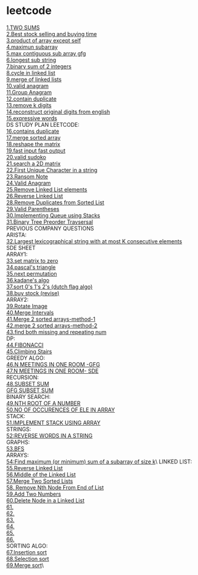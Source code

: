 # leetcode 
[1.TWO SUMS](https://leetcode.com/problems/two-sum/)\
[2.Best stock selling and buying time](https://leetcode.com/problems/best-time-to-buy-and-sell-stock/)\
[3.product of array except self](https://leetcode.com/problems/product-of-array-except-self/)\
[4.maximun subarray](https://leetcode.com/problems/maximum-subarray/)\
[5.max contiguous sub array gfg](https://www.geeksforgeeks.org/largest-sum-contiguous-subarray/)\
[6.longest sub string](https://leetcode.com/problems/longest-substring-without-repeating-characters/)\
[7.binary sum of 2 integers](https://leetcode.com/problems/sum-of-two-integers/)\
[8.cycle in linked list](https://leetcode.com/problems/linked-list-cycle/)\
[9.merge of linked lists](https://leetcode.com/problems/merge-two-sorted-lists/)\
[10.valid anagram](https://leetcode.com/problems/valid-anagram/)\
[11.Group Anagram](https://leetcode.com/problems/group-anagrams/)\
[12.contain duplicate](https://leetcode.com/problems/contains-duplicate/)\
[13.remove k digits](https://leetcode.com/problems/remove-k-digits/)\
[14.reconstruct original digits from english](https://leetcode.com/problems/reconstruct-original-digits-from-english/)\
[15.expressive words](https://leetcode.com/problems/expressive-words/)\
DS STUDY PLAN LEETCODE:\
[16.contains duplicate](https://leetcode.com/problems/contains-duplicate/)\
[17.merge sorted array](https://leetcode.com/problems/merge-sorted-array/)\
[18.reshape the matrix](https://leetcode.com/problems/reshape-the-matrix/)\
[19.fast input fast output](https://www.javatpoint.com/fast-input-and-output-in-cpp)\
[20.valid sudoko](https://leetcode.com/problems/valid-sudoku/)\
[21.search a 2D matrix](https://leetcode.com/problems/search-a-2d-matrix/)\
[22.First Unique Character in a string](https://leetcode.com/problems/first-unique-character-in-a-string/)\
[23.Ransom Note](https://leetcode.com/problems/ransom-note/)\
[24.Valid Anagram](https://leetcode.com/problems/valid-anagram/)\
[25.Remove Linked List elements](https://leetcode.com/problems/remove-linked-list-elements/)\
[26.Reverse Linked List](https://leetcode.com/problems/reverse-linked-list/)\
[28.Remove Duplicates from Sorted List](https://leetcode.com/problems/remove-duplicates-from-sorted-list/)\
[29.Valid Parentheses](https://leetcode.com/problems/valid-parentheses/)\
[30.Implementing Queue using Stacks](https://leetcode.com/problems/implement-queue-using-stacks/)\
[31.Binary Tree Preorder Travsersal](https://leetcode.com/problems/binary-tree-preorder-traversal/)\
PREVIOUS COMPANY QUESTIONS \
ARISTA:\
[32.Largest lexicographical string with at most K consecutive elements](https://www.geeksforgeeks.org/largest-lexicographical-string-with-at-most-k-consecutive-elements/)\
SDE SHEET \
ARRAY1: \
[33.set matrix to zero](https://leetcode.com/problems/set-matrix-zeroes/)\
[34.pascal's triangle](https://leetcode.com/problems/pascals-triangle/)\
[35.next permutation](https://leetcode.com/problems/next-permutation/)\
[36.kadane's algo](https://leetcode.com/problems/maximum-subarray/)\
[37.sort 0's 1's 2's (dutch flag algo)](https://leetcode.com/problems/sort-colors/)\
[38.buy stock (revise)](https://leetcode.com/problems/best-time-to-buy-and-sell-stock/)\
ARRAY2:\
[39.Rotate Image](https://leetcode.com/problems/rotate-image/)\
[40.Merge Intervals](https://leetcode.com/problems/merge-intervals/)\
[41.Merge 2 sorted arrays-method-1](https://www.techiedelight.com/inplace-merge-two-sorted-arrays/)\
[42.merge 2 sorted arrays-method-2](https://www.geeksforgeeks.org/efficiently-merging-two-sorted-arrays-with-o1-extra-space/)\
[43.find both missing and repeating num](https://www.geeksforgeeks.org/find-a-repeating-and-a-missing-number/)\
DP:\
[44.FIBONACCI](https://leetcode.com/problems/fibonacci-number/submissions/)\
[45.Climbing Stairs](https://leetcode.com/problems/climbing-stairs/)\
GREEDY ALGO:\
[46.N MEETINGS IN ONE ROOM -GFG](https://practice.geeksforgeeks.org/problems/n-meetings-in-one-room-1587115620/1)\
[47.N MEETINGS IN ONE ROOM- SDE](https://takeuforward.org/data-structure/n-meetings-in-one-room/)\
RECURSION:\
[48.SUBSET SUM](https://takeuforward.org/data-structure/subset-sum-sum-of-all-subsets/)\
[GFG SUBSET SUM](https://practice.geeksforgeeks.org/problems/subset-sums2234/1)\
BINARY SEARCH:\
[49.NTH ROOT OF A NUMBER](https://takeuforward.org/data-structure/nth-root-of-a-number-using-binary-search/)\
[50.NO OF OCCURENCES OF ELE IN ARRAY](https://www.geeksforgeeks.org/count-number-of-occurrences-or-frequency-in-a-sorted-array/)\
STACK:\
[51.IMPLEMENT STACK USING ARRAY](https://takeuforward.org/data-structure/implement-stack-using-array/)\
STRINGS:\
[52:REVERSE WORDS IN A STRING](https://leetcode.com/problems/reverse-words-in-a-string/)\
GRAPHS:\
[53.BFS](https://practice.geeksforgeeks.org/problems/bfs-traversal-of-graph/1)\
ARRAYS:\
[54:Find maximum (or minimum) sum of a subarray of size k](https://www.geeksforgeeks.org/find-maximum-minimum-sum-subarray-size-k/#:~:text=Given%20an%20array%20of%20integers,%2C%2023%7D%20of%20size%204.)\
LINKED LIST:\
[55.Reverse Linked List](https://leetcode.com/problems/reverse-linked-list/)\
[56.Middle of the Linked List](https://leetcode.com/problems/middle-of-the-linked-list/)\
[57.Merge Two Sorted Lists](https://leetcode.com/problems/merge-two-sorted-lists/)\
[58. Remove Nth Node From End of List](https://leetcode.com/problems/remove-nth-node-from-end-of-list/)\
[59.Add Two Numbers](https://leetcode.com/problems/add-two-numbers/)\
[60.Delete Node in a Linked List](https://leetcode.com/problems/delete-node-in-a-linked-list/)\
[61.]()\
[62.]()\
[63.]()\
[64.]()\
[65.]()\
[66.]()\
SORTING ALGO:\
[67.Insertion sort](https://www.geeksforgeeks.org/insertion-sort/)\
[68.Selection sort](https://www.geeksforgeeks.org/selection-sort/)\
[69.Merge sort](https://www.geeksforgeeks.org/merge-sort/)\

